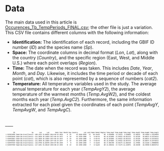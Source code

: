 # Data

The main data used in this article is [Occurences_Tb_TempPeriods_FINAL.csv](https://github.com/oleon12/Tbrasiliensis_USrange/edit/main/Data/Occurences_Tb_TempPeriods_FINAL.csv); the other file is just a variation. This CSV file contains different columns with the following information:

- **Identification:** The identification of each record, including the GBIF ID number (*ID*) and the species name (*Sp*).
- **Space:** The coordinate columns in decimal format (*Lon*, *Lat*), along with the country (*Country*), and the specific region (East, West, and Middle U.S.) where each point overlaps (*Region*).
- **Time:** The date when the record was taken. This includes *Date*, *Year*, *Month*, and *Day*. Likewise, it includes the time period or decade of each point (*cat*), which is also represented by a sequence of numbers (*cat2*).
- **Temperature:** All temperature variables used in the study. The average annual temperature for each year (*TempAvgY2*), the average temperature of the warmest months (*Temp.AvgW2*), and the coldest months each year (*Temp.AvgC2*). Furthermore, the same information extracted for each pixel given the coordinates of each point (*TempAvgY*, *TempAvgW*, and *TempAvgC*).

</br>
____

<p align="center">
  <img src="Table_Head.png" alt="Data head" width="1500">
</p>
